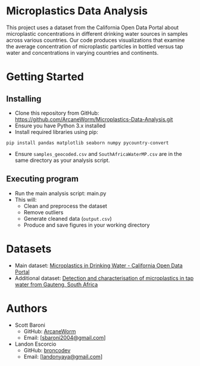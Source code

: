 # Microplastics Data Analysis

This project uses a dataset from the California Open Data Portal about microplastic concentrations in different drinking water sources in samples across various countries. Our code produces visualizations that examine the average concentration of microplastic particles in bottled versus tap water and concentrations in varying countries and continents. 

# Getting Started

## Installing

* Clone this repository from GitHub: https://github.com/ArcaneWorm/Microplastics-Data-Analysis.git
* Ensure you have Python 3.x installed
* Install required libraries using pip:
```
pip install pandas matplotlib seaborn numpy pycountry-convert
```
* Ensure `samples_geocoded.csv` and `SouthAfricaWaterMP.csv` are in the same directory as your analysis script.

## Executing program

* Run the main analysis script: main.py
* This will:
  - Clean and preprocess the dataset
  - Remove outliers
  - Generate cleaned data (`output.csv`)
  - Produce and save figures in your working directory

# Datasets
* Main dataset: [Microplastics in Drinking Water - California Open Data Portal](https://data.ca.gov/dataset/microplastics-in-drinking-water)
* Additional dataset: [Detection and characterisation of microplastics in tap water from Gauteng, South Africa](https://www.sciencedirect.com/science/article/pii/S0045653524007963#sec2)

# Authors
* Scott Baroni  
  - GitHub: [ArcaneWorm](https://github.com/ArcaneWorm)
  - Email: [sbaroni2004@gmail.com]
* Landon Escorcio
  - GitHub: [broncodev](https://github.com/broncodev)
  - Email: [landonyaya@gmail.com]
